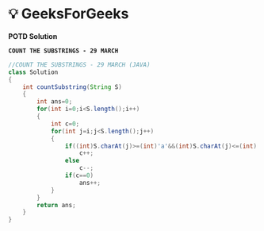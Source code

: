# **💡  GeeksForGeeks**
**POTD Solution**

**`COUNT THE SUBSTRINGS - 29 MARCH`**

```java
//COUNT THE SUBSTRINGS - 29 MARCH (JAVA)
class Solution 
{ 
    int countSubstring(String S) 
    { 
        int ans=0;
        for(int i=0;i<S.length();i++)
        {
            int c=0;
            for(int j=i;j<S.length();j++)
            {
                if((int)S.charAt(j)>=(int)'a'&&(int)S.charAt(j)<=(int)'z')
                    c++;
                else
                    c--;
                if(c==0)
                    ans++;
            }
        }
        return ans;
    }
} 
```
